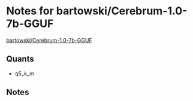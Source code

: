 # Notes for bartowski/Cerebrum-1.0-7b-GGUF
[bartowski/Cerebrum-1.0-7b-GGUF](https://huggingface.co/bartowski/Cerebrum-1.0-7b-GGUF)

## Quants
- q5_k_m

## Notes
<notes here>
